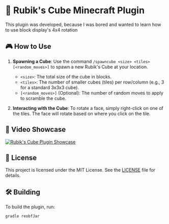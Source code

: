 # 🎲 Rubik's Cube Minecraft Plugin

This plugin was developed, because I was bored and wanted to learn how to use block display's 4x4 rotation

## 🎮 How to Use

1.  **Spawning a Cube**:
    Use the command `/spawncube <size> <tiles> [<random_moves>]` to spawn a new Rubik's Cube at your location.
    *   `<size>`: The total size of the cube in blocks.
    *   `<tiles>`: The number of smaller cubes (tiles) per row/column (e.g., 3 for a standard 3x3x3 cube).
    *   `[<random_moves>]` (Optional): The number of random moves to apply to scramble the cube.

2.  **Interacting with the Cube**:
    To rotate a face, simply right-click on one of the tiles. The face will rotate based on where you click on the tile.

## 🎥 Video Showcase

[![Rubik's Cube Plugin Showcase](https://i.imgur.com/1Tju6bU.png)](https://youtu.be/NpjA1GKRG80 "Rubik's Cube Plugin Showcase - Click to Watch!")

## 📄 License

This project is licensed under the MIT License. See the [LICENSE](LICENSE) file for details.

## 🛠️ Building

To build the plugin, run:

```bash
gradle reobfJar
```